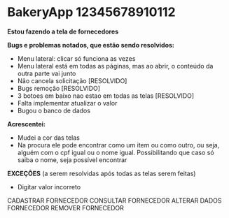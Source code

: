 # BakeryApp 12345678910112

**Estou fazendo a tela de fornecedores**

**Bugs e problemas notados, que estão sendo resolvidos:**
  - Menu lateral: clicar só funciona as vezes 
  - Menu lateral está em todas as páginas, mas ao abrir, o conteúdo da outra parte vai junto 
  - Não cancela solicitação [RESOLVIDO]
  - Bugs remoção [RESOLVIDO]
  - 3 botoes em baixo nao estao em todas as telas [RESOLVIDO]
  - Falta implementar atualizar o valor 
  - Bugou o banco de dados
  
**Acrescentei:**
  - Mudei a cor das telas
  - Na procura ele pode encontrar como um item ou como outro, ou seja, alguém com o cpf igual ou o nome igual. Possibilitando que caso só saiba o nome, seja possível encontrar
  
**EXCEÇÕES**
(a serem resolvidas após todas as telas serem feitas)
  - Digitar valor incorreto 


CADASTRAR FORNECEDOR
CONSULTAR FORNECEDOR
ALTERAR DADOS FORNECEDOR
REMOVER FORNECEDOR
